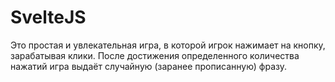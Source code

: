 # SvelteJS
Это простая и увлекательная игра, в которой игрок нажимает на кнопку, зарабатывая клики. После достижения определенного количества нажатий игра выдаёт случайную (заранее прописанную) фразу.
